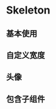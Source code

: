 # Skeleton

## 基本使用

<code src="./document/basic.tsx"></code>

## 自定义宽度

<code src="./document/width.tsx"></code>

## 头像

<code src="./document/avatar.tsx"></code>

## 包含子组件

<code src="./document/child.tsx"></code>
